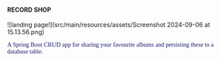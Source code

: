 #### RECORD SHOP

![landing page!](src/main/resources/assets/Screenshot 2024-09-06 at 15.13.56.png)

<p style="color:midnightblue; font-family:Copperplate"> 
A Spring Boot CRUD app for sharing your favourite albums and persisting these 
to a database table.
</p>